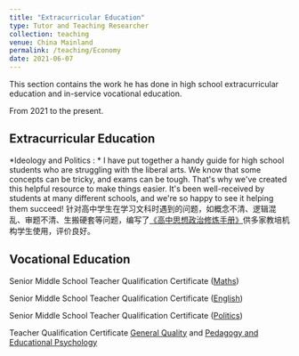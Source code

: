 ```yaml
---
title: "Extracurricular Education"
type: Tutor and Teaching Researcher
collection: teaching
venue: China Mainland
permalink: /teaching/Economy
date: 2021-06-07
---
```


This section contains the work he has done in high school extracurricular education and in-service vocational education.

From 2021 to the present.

Extracurricular Education
---
*Ideology and Politics : * I have put together a handy guide for high school students who are struggling with the liberal arts. We know that some concepts can be tricky, and exams can be tough. That's why we've created this helpful resource to make things easier. It's been well-received by students at many different schools, and we're so happy to see it helping them succeed!
针对高中学生在学习文科时遇到的问题，如概念不清、逻辑混乱、审题不清、生搬硬套等问题，编写了[《高中思想政治修炼手册》]({{site.url}}/file/高中思想政治修炼手册.pdf)供多家教培机构学生使用，评价良好。

Vocational Education
---
Senior Middle School Teacher Qualification Certificate ([Maths](https://www.bilibili.com/video/BV1ES421P7v4/))

Senior Middle School Teacher Qualification Certificate ([English](https://www.bilibili.com/video/BV1pM4y1H7mb/))

Senior Middle School Teacher Qualification Certificate ([Politics](https://www.bilibili.com/video/BV1ar421M7Es/))

Teacher Qualification Certificate [General Quality](https://www.bilibili.com/video/BV1n14y197Cd/) and [Pedagogy and Educational Psychology](https://www.bilibili.com/video/BV1Du4y1m7Gu/)
